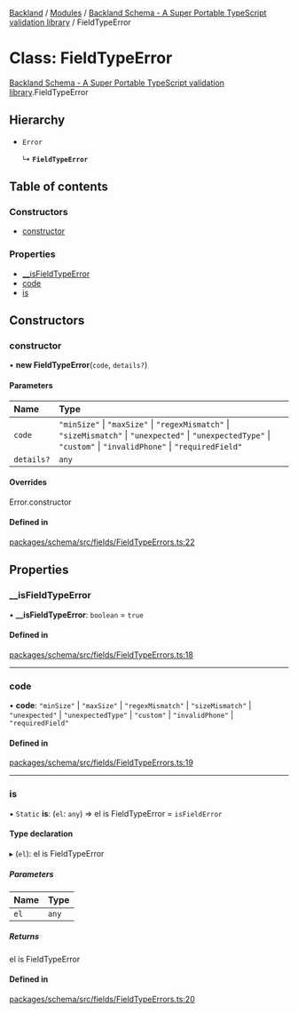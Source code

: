 [Backland](../README.md) / [Modules](../modules.md) / [Backland Schema - A Super Portable TypeScript validation library](../modules/Backland_Schema___A_Super_Portable_TypeScript_validation_library.md) / FieldTypeError

# Class: FieldTypeError

[Backland Schema - A Super Portable TypeScript validation library](../modules/Backland_Schema___A_Super_Portable_TypeScript_validation_library.md).FieldTypeError

## Hierarchy

- `Error`

  ↳ **`FieldTypeError`**

## Table of contents

### Constructors

- [constructor](Backland_Schema___A_Super_Portable_TypeScript_validation_library.FieldTypeError.md#constructor)

### Properties

- [\_\_isFieldTypeError](Backland_Schema___A_Super_Portable_TypeScript_validation_library.FieldTypeError.md#__isfieldtypeerror)
- [code](Backland_Schema___A_Super_Portable_TypeScript_validation_library.FieldTypeError.md#code)
- [is](Backland_Schema___A_Super_Portable_TypeScript_validation_library.FieldTypeError.md#is)

## Constructors

### constructor

• **new FieldTypeError**(`code`, `details?`)

#### Parameters

| Name | Type |
| :------ | :------ |
| `code` | ``"minSize"`` \| ``"maxSize"`` \| ``"regexMismatch"`` \| ``"sizeMismatch"`` \| ``"unexpected"`` \| ``"unexpectedType"`` \| ``"custom"`` \| ``"invalidPhone"`` \| ``"requiredField"`` |
| `details?` | `any` |

#### Overrides

Error.constructor

#### Defined in

[packages/schema/src/fields/FieldTypeErrors.ts:22](https://github.com/antoniopresto/darch/blob/c5cd1c8/packages/schema/src/fields/FieldTypeErrors.ts#L22)

## Properties

### \_\_isFieldTypeError

• **\_\_isFieldTypeError**: `boolean` = `true`

#### Defined in

[packages/schema/src/fields/FieldTypeErrors.ts:18](https://github.com/antoniopresto/darch/blob/c5cd1c8/packages/schema/src/fields/FieldTypeErrors.ts#L18)

___

### code

• **code**: ``"minSize"`` \| ``"maxSize"`` \| ``"regexMismatch"`` \| ``"sizeMismatch"`` \| ``"unexpected"`` \| ``"unexpectedType"`` \| ``"custom"`` \| ``"invalidPhone"`` \| ``"requiredField"``

#### Defined in

[packages/schema/src/fields/FieldTypeErrors.ts:19](https://github.com/antoniopresto/darch/blob/c5cd1c8/packages/schema/src/fields/FieldTypeErrors.ts#L19)

___

### is

▪ `Static` **is**: (`el`: `any`) => el is FieldTypeError = `isFieldError`

#### Type declaration

▸ (`el`): el is FieldTypeError

##### Parameters

| Name | Type |
| :------ | :------ |
| `el` | `any` |

##### Returns

el is FieldTypeError

#### Defined in

[packages/schema/src/fields/FieldTypeErrors.ts:20](https://github.com/antoniopresto/darch/blob/c5cd1c8/packages/schema/src/fields/FieldTypeErrors.ts#L20)
